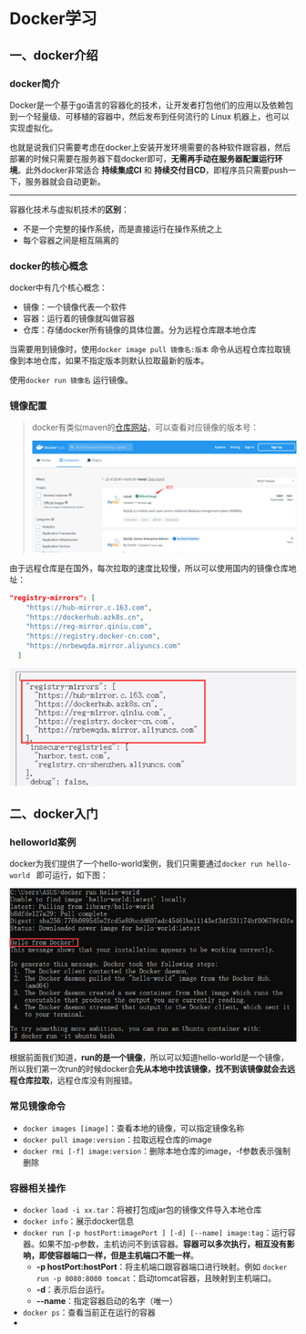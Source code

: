 Docker学习
===

一、docker介绍
---

### docker简介

Docker是一个基于go语言的容器化的技术，让开发者打包他们的应用以及依赖包到一个轻量级、可移植的容器中，然后发布到任何流行的 Linux 机器上，也可以实现虚拟化。

也就是说我们只需要考虑在docker上安装开发环境需要的各种软件跟容器，然后部署的时候只需要在服务器下载docker即可，**无需再手动在服务器配置运行环境**。此外docker非常适合 **持续集成CI** 和 **持续交付目CD**，即程序员只需要push一下，服务器就会自动更新。

***

容器化技术与虚拟机技术的**区别**：

- 不是一个完整的操作系统，而是直接运行在操作系统之上
- 每个容器之间是相互隔离的



### docker的核心概念

docker中有几个核心概念：

- 镜像：一个镜像代表一个软件
- 容器：运行着的镜像就叫做容器
- 仓库：存储docker所有镜像的具体位置。分为远程仓库跟本地仓库

当需要用到镜像时，使用`docker image pull 镜像名:版本` 命令从远程仓库拉取镜像到本地仓库，如果不指定版本则默认拉取最新的版本。

使用`docker run 镜像名` 运行镜像。



### 镜像配置

> docker有类似maven的[仓库网站](https://registry.hub.docker.com/)，可以查看对应镜像的版本号：
>
> ![image-20210811193033558](Docker学习.assets/image-20210811193033558.png)

由于远程仓库是在国外，每次拉取的速度比较慢，所以可以使用国内的镜像仓库地址：

```json
"registry-mirrors": [
    "https://hub-mirror.c.163.com",
    "https://dockerhub.azk8s.cn",
    "https://reg-mirror.qiniu.com",
    "https://registry.docker-cn.com",
    "https://nrbewqda.mirror.aliyuncs.com"
  ]
```

![image-20210811175557414](Docker学习.assets/image-20210811175557414.png)



二、docker入门
---

### helloworld案例

docker为我们提供了一个hello-world案例，我们只需要通过`docker run hello-world ` 即可运行，如下图：

![image-20210811180642937](Docker学习.assets/image-20210811180642937.png)

根据前面我们知道，**run的是一个镜像**，所以可以知道hello-world是一个镜像，所以我们第一次run的时候docker会**先从本地中找该镜像，找不到该镜像就会去远程仓库拉取**，远程仓库没有则报错。



### 常见镜像命令

- `docker images [image]`：查看本地的镜像，可以指定镜像名称
- `docker pull image:version`：拉取远程仓库的image
- `docker rmi [-f] image:version`：删除本地仓库的image，-f参数表示强制删除



### 容器相关操作

- `docker load -i xx.tar`：将被打包成jar包的镜像文件导入本地仓库
- `docker info`：展示docker信息
- `docker run [-p hostPort:imagePort ] [-d] [--name] image:tag`：运行容器。如果不加-p参数，主机访问不到该容器。**容器可以多次执行，相互没有影响，即使容器端口一样，但是主机端口不能一样**。
  - **-p hostPort:hostPort**：将主机端口跟容器端口进行映射。例如 `docker run -p 8080:8080 tomcat`：启动tomcat容器，且映射到主机端口。
  - **-d**：表示后台运行。
  - **--name**：指定容器启动的名字（唯一）
- `docker ps`：查看当前正在运行的容器
- 













